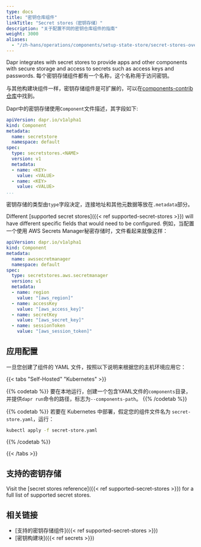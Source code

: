 ```yaml
---
type: docs
title: "密钥仓库组件"
linkTitle: "Secret stores（密钥存储）"
description: "关于配置不同的密钥仓库组件的指南"
weight: 3000
aliases:
  - "/zh-hans/operations/components/setup-state-store/secret-stores-overview/"
---
```


Dapr integrates with secret stores to provide apps and other components with secure storage and access to secrets such as access keys and passwords. 每个密钥存储组件都有一个名称，这个名称用于访问密钥。

与其他构建块组件一样，密钥存储组件是可扩展的，可以在[components-contrib 仓库](https://github.com/dapr/components-contrib)中找到。

Dapr中的密钥存储使用`Component`文件描述，其字段如下:

```yaml
apiVersion: dapr.io/v1alpha1
kind: Component
metadata:
  name: secretstore
  namespace: default
spec:
  type: secretstores.<NAME>
  version: v1
  metadata:
  - name: <KEY>
    value: <VALUE>
  - name: <KEY>
    value: <VALUE>
...
```

密钥存储的类型由`type`字段决定，连接地址和其他元数据等放在`.metadata`部分。

Different [supported secret stores]({{< ref supported-secret-stores >}}) will have different specific fields that would need to be configured. 例如，当配置一个使用 AWS Secrets Manager秘密存储时，文件看起来就像这样：

```yaml
apiVersion: dapr.io/v1alpha1
kind: Component
metadata:
  name: awssecretmanager
  namespace: default
spec:
  type: secretstores.aws.secretmanager
  version: v1
  metadata:
  - name: region
    value: "[aws_region]"
  - name: accessKey
    value: "[aws_access_key]"
  - name: secretKey
    value: "[aws_secret_key]"
  - name: sessionToken
    value: "[aws_session_token]"
```

## 应用配置

一旦您创建了组件的 YAML 文件，按照以下说明来根据您的主机环境应用它：


{{< tabs "Self-Hosted" "Kubernetes" >}}

{{% codetab %}}
要在本地运行，创建一个包含YAML文件的`components`目录，并提供`dapr run`命令的路径，标志为`--components-path`。
{{% /codetab %}}

{{% codetab %}}
若要在 Kubernetes 中部署，假定您的组件文件名为 `secret-store.yaml`，运行：

```bash
kubectl apply -f secret-store.yaml
```
{{% /codetab %}}

{{< /tabs >}}

## 支持的密钥存储

Visit the [secret stores reference]({{< ref supported-secret-stores >}}) for a full list of supported secret stores.


## 相关链接

- [支持的密钥存储组件]({{< ref supported-secret-stores >}})
- [密钥构建块]({{< ref secrets >}})
